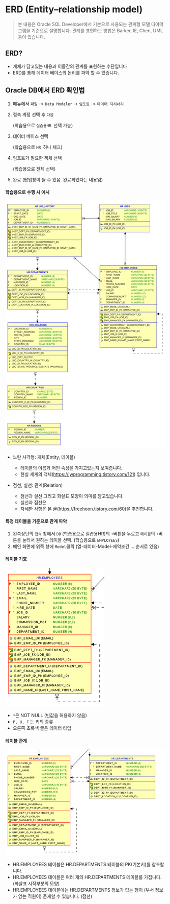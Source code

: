 # ERD (Entity–relationship model) 

> 본 내용은 Oracle SQL Developer에서 기본으로 사용되는 관계형 모델 다이어그램을 기준으로 설명합니다. 관계를 표현하는 방법은 Barker, IE, Chen, UML 등이 있습니다.

## ERD?

- 개체가 담고있는 내용과 이들간의 관계를 표현하는 수단입니다
- ERD를 통해 데이터 베이스의 논리를 파악 할 수 있습니다.

## Oracle DB에서 ERD 확인법

1. 메뉴에서 `파일` -> `Data Modeler` -> `임포트` -> `데이터 딕셔너리`

2. 접속 계정 선택 후 `다음` 

   (학습용으로 `실습용HR `선택 가능)

3. 데이터 베이스 선택

   (학습용으로 `HR `하나 체크)

4. 임포트가 필요한 객체 선택

   (학습용으로 전체 선택)

5. 완료 (팝업창이 뜰 수 있음. 완료되었다는 내용임)



#### 학습용으로 수행 시 예시

![image-20211008195535100](211008_ERD(Oracle).assets/image-20211008195535100.png)

- 노란 사각형: 개체(Entity, 테이블)

  - 테이블의 이름과 어떤 속성을 가지고있는지 보여줍니다.
  - 현실 세계의 객체(https://jwprogramming.tistory.com/121) 입니다.

- 점선, 실선: 관계(Relation)

  - 점선과 실선 그리고 화살표 모양이 의미를 담고있습니다. 
  - 실선과 점선은
  - 자세한 사항은 본 글(https://freehoon.tistory.com/60)을 추천합니다.

  

#### 특정 테이블을 기준으로 관계 파악

1. 왼쪽상단의 `접속` 창에서 `DB` (학습용으로 실습용HR)의 `+`버튼을 누르고 `테이블`의 `+`버튼을 눌러서 원하는 테이블 선택. (학습용으로 `EMPLOYEES`)
2. 메인 화면에 위쪽 창에 `Model`클릭 (열-데이터-Model-제약조건 ... 순서로 있음)



#### 테이블 기호

![image-20211008202747520](211008_ERD(Oracle).assets/image-20211008202747520.png)

- `*`은 NOT NULL (빈값을 허용하지 않음)
- `P, U, F` 는 키의 종류
- 오른쪽 초록색 글은 데이터 타입



#### 테이블 관계

![image-20211008202944432](211008_ERD(Oracle).assets/image-20211008202944432.png)

- HR.EMPLOYEES 테이블은 HR.DEPARTMENTS 테이블의 PK(기본키)를 참조합니다.
- HR.EMPLOYEES 테이블은 여러 개의 HR.DEPARTMENTS 테이블를 가집니다. (화살표 시작부분의 모양)
- HR.EMPLOYEES 테이블에는 HR.DEPARTMENTS 정보가 없는 행이  (부서 정보가 없는 직원이) 존재할 수 있습니다. (점선)

